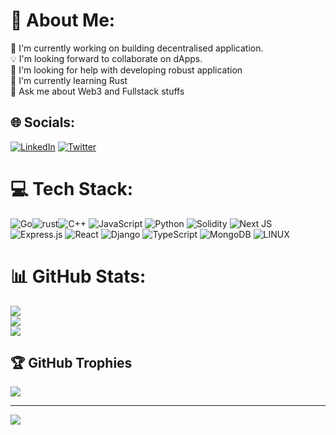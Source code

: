 # 💫 About Me:

🔭 I'm currently working on building decentralised application.<br>💡 I'm looking forward to collaborate on dApps.<br>🤝 I'm looking for help with developing robust application<br>🌱 I'm currently learning Rust<br>💬 Ask me about Web3 and Fullstack stuffs<br>
## 🌐 Socials:

[![LinkedIn](https://img.shields.io/badge/LinkedIn-%230077B5.svg?logo=linkedin&logoColor=white)](https://linkedin.com/in/https://www.linkedin.com/in/atharva-waghchoure-4900a9229/) [![Twitter](https://img.shields.io/badge/Twitter-%231DA1F2.svg?logo=Twitter&logoColor=white)](https://twitter.com/@WafflesnotEaten)

# 💻 Tech Stack:

![Go](https://img.shields.io/badge/Go-00ADD8?style=for-the-badge&logo=go&logoColor=white)![rust](https://img.shields.io/badge/Rust-000000?style=for-the-badge&logo=rust&logoColor=white)![C++](https://img.shields.io/badge/c++-%2300599C.svg?style=for-the-badge&logo=c%2B%2B&logoColor=white) ![JavaScript](https://img.shields.io/badge/javascript-%23323330.svg?style=for-the-badge&logo=javascript&logoColor=%23F7DF1E) ![Python](https://img.shields.io/badge/python-3670A0?style=for-the-badge&logo=python&logoColor=ffdd54) ![Solidity](https://img.shields.io/badge/Solidity-%23363636.svg?style=for-the-badge&logo=solidity&logoColor=white) ![Next JS](https://img.shields.io/badge/Next-black?style=for-the-badge&logo=next.js&logoColor=white) ![Express.js](https://img.shields.io/badge/express.js-%23404d59.svg?style=for-the-badge&logo=express&logoColor=%2361DAFB) ![React](https://img.shields.io/badge/react-%2320232a.svg?style=for-the-badge&logo=react&logoColor=%2361DAFB) ![Django](https://img.shields.io/badge/django-%23092E20.svg?style=for-the-badge&logo=django&logoColor=white) ![TypeScript](https://img.shields.io/badge/typescript-%23007ACC.svg?style=for-the-badge&logo=typescript&logoColor=white) ![MongoDB](https://img.shields.io/badge/MongoDB-%234ea94b.svg?style=for-the-badge&logo=mongodb&logoColor=white) ![LINUX](https://img.shields.io/badge/Linux-FCC624?style=for-the-badge&logo=linux&logoColor=black)

# 📊 GitHub Stats:

![](https://github-readme-stats.vercel.app/api?username=AtharvaWaghchoure&theme=dark&hide_border=false&include_all_commits=false&count_private=false)<br/>
![](https://github-readme-streak-stats.herokuapp.com/?user=AtharvaWaghchoure&theme=dark&hide_border=false)<br/>
![](https://github-readme-stats.vercel.app/api/top-langs/?username=AtharvaWaghchoure&theme=dark&hide_border=false&include_all_commits=false&count_private=false&layout=compact)

## 🏆 GitHub Trophies

![](https://github-profile-trophy.vercel.app/?username=AtharvaWaghchoure&theme=radical&no-frame=false&no-bg=true&margin-w=4)

---

[![](https://visitcount.itsvg.in/api?id=AtharvaWaghchoure&icon=0&color=0)](https://visitcount.itsvg.in)

<!-- Proudly created with GPRM ( https://gprm.itsvg.in ) -->
